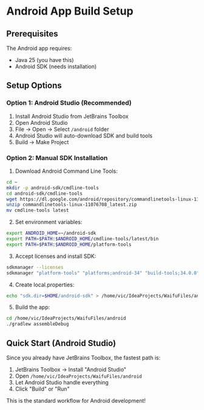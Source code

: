 # Android App Build Setup

## Prerequisites

The Android app requires:

- Java 25 (you have this)
- Android SDK (needs installation)

## Setup Options

### Option 1: Android Studio (Recommended)

1. Install Android Studio from JetBrains Toolbox
2. Open Android Studio
3. File → Open → Select `/android` folder
4. Android Studio will auto-download SDK and build tools
5. Build → Make Project

### Option 2: Manual SDK Installation

1. Download Android Command Line Tools:

```bash
cd ~
mkdir -p android-sdk/cmdline-tools
cd android-sdk/cmdline-tools
wget https://dl.google.com/android/repository/commandlinetools-linux-11076708_latest.zip
unzip commandlinetools-linux-11076708_latest.zip
mv cmdline-tools latest
```

2. Set environment variables:

```bash
export ANDROID_HOME=~/android-sdk
export PATH=$PATH:$ANDROID_HOME/cmdline-tools/latest/bin
export PATH=$PATH:$ANDROID_HOME/platform-tools
```

3. Accept licenses and install SDK:

```bash
sdkmanager --licenses
sdkmanager "platform-tools" "platforms;android-34" "build-tools;34.0.0"
```

4. Create local.properties:

```bash
echo "sdk.dir=$HOME/android-sdk" > /home/vic/IdeaProjects/WaifuFiles/android/local.properties
```

5. Build the app:

```bash
cd /home/vic/IdeaProjects/WaifuFiles/android
./gradlew assembleDebug
```

## Quick Start (Android Studio)

Since you already have JetBrains Toolbox, the fastest path is:

1. JetBrains Toolbox → Install "Android Studio"
2. Open `/home/vic/IdeaProjects/WaifuFiles/android`
3. Let Android Studio handle everything
4. Click "Build" or "Run"

This is the standard workflow for Android development!